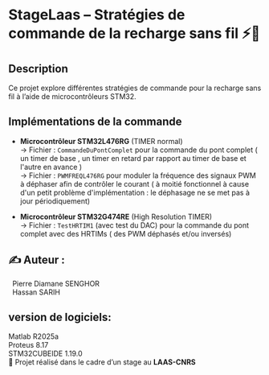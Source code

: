 # StageLaas – Stratégies de commande de la recharge sans fil ⚡🔋

## Description
Ce projet explore différentes stratégies de commande pour la recharge sans fil à l’aide de microcontrôleurs STM32.

## Implémentations de la commande 

- **Microcontrôleur STM32L476RG** (TIMER normal)  
  → Fichier : `CommandeDuPontComplet` pour la commande du pont complet ( un timer de base , un timer en retard par rapport au timer de base et l'autre en avance )<br>
  → Fichier : `PWMFREQL476RG` pour moduler la fréquence des signaux PWM à déphaser afin de contrôler le courant ( à moitié fonctionnel à cause d'un petit
               problème d'implémentation : le déphasage ne se met pas à jour périodiquement)

- **Microcontrôleur STM32G474RE** (High Resolution TIMER)  
  → Fichier : `TestHRTIM1` (avec test du DAC) pour la commande du pont complet avec des HRTIMs ( des PWM déphasés et/ou inversés)


## ✍️ Auteur :       
&nbsp;&nbsp;Pierre Diamane SENGHOR<br> 
&nbsp;&nbsp;Hassan SARIH <br>

## version de logiciels:
Matlab R2025a<br>
Proteus 8.17<br>
STM32CUBEIDE 1.19.0<br>
📅 Projet réalisé dans le cadre d’un stage au **LAAS-CNRS**

